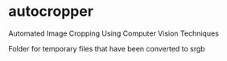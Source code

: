 # autocropper
Automated Image Cropping Using Computer Vision Techniques

Folder for temporary files that have been converted to srgb